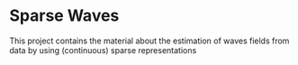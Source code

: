 # Sparse Waves

This project contains the material about the estimation of waves fields from data by using (continuous) sparse representations